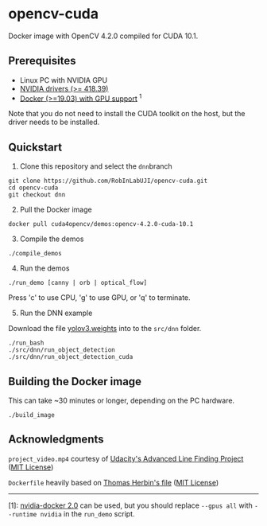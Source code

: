 # opencv-cuda

Docker image with OpenCV 4.2.0 compiled for CUDA 10.1.

## Prerequisites

* Linux PC with NVIDIA GPU
* [NVIDIA drivers (>= 418.39)](https://docs.nvidia.com/cuda/cuda-installation-guide-linux/index.html)
* [Docker (>=19.03) with GPU support](https://github.com/NVIDIA/nvidia-docker) <sup>1</sup>

Note that you do not need to install the CUDA toolkit on the host, but the driver needs to be installed.

## Quickstart

1. Clone this repository and select the `dnn`branch
```
git clone https://github.com/RobInLabUJI/opencv-cuda.git
cd opencv-cuda
git checkout dnn
```
2. Pull the Docker image
```
docker pull cuda4opencv/demos:opencv-4.2.0-cuda-10.1
```
3. Compile the demos
```
./compile_demos
```
4. Run the demos
```
./run_demo [canny | orb | optical_flow]
```
Press 'c' to use CPU, 'g' to use GPU, or 'q' to terminate.

5. Run the DNN example

Download the file [yolov3.weights](https://pjreddie.com/media/files/yolov3.weights) into to the `src/dnn` folder.
```
./run_bash
./src/dnn/run_object_detection
./src/dnn/run_object_detection_cuda
```
## Building the Docker image
This can take ~30 minutes or longer, depending on the PC hardware.
```
./build_image
```

## Acknowledgments

`project_video.mp4` courtesy of [Udacity's Advanced Line Finding Project](https://github.com/udacity/CarND-Advanced-Lane-Lines) ([MIT License](https://github.com/udacity/CarND-Advanced-Lane-Lines/blob/master/LICENSE))

`Dockerfile` heavily based on [Thomas Herbin's file](https://github.com/loitho/docker-opencv-cuda) ([MIT License](https://github.com/loitho/docker-opencv-cuda/blob/master/LICENSE))

<hr>

[1]: [nvidia-docker 2.0](https://github.com/NVIDIA/nvidia-docker/wiki/Installation-(version-2.0)) can be used, but you should replace `--gpus all` with `--runtime nvidia` in the `run_demo` script.
